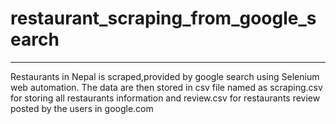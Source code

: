 # restaurant_scraping_from_google_search
____________________________________________


Restaurants in Nepal is scraped,provided by google search using Selenium web automation. The data are then stored in csv file named as scraping.csv for storing all restaurants information and review.csv for restaurants review posted by the users in google.com

